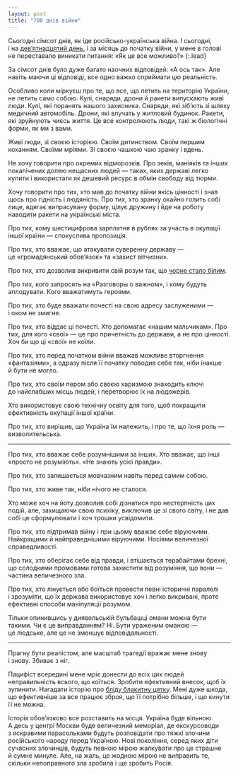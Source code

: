 ```yaml
---
layout: post
title: "700 днів війни"
---
```


Сьогодні сімсот днів, як іде російсько-українська війна. І сьогодні, і на [девʼятнадцятий день](/blog/war/), і за місяць до початку війни, у мене в голові не переставало виникати питання: «Як це все можливо?»
{:.lead}

<!-- more -->

За сімсот днів було дуже багато наочних відповідей: «А ось так». Але навіть маючи ці відповіді, все одно важко сприймати цю реальність.

Особливо коли міркуєш про те, що все, що летить на територію України, не летить само собою. Кулі, снаряди, дрони й ракети випускають живі люди. Кулі, які поранять нашого захисника. Снаряди, які зібʼють зі шляху медичний автомобіль. Дрони, які влучать у житловий будинок. Ракети, які зруйнують чиєсь життя. Це все контролюють люди, такі ж біологічні форми, як ми з вами.

Живі люди, зі своєю історією. Своїм дитинством. Своїм першим коханням. Своїми мріями. Зі своєю чашкою чаю зранку і вдень.

Не хочу говорити про окремих відморозків. Про зеків, маніяків та інших покалічених долею нещасних людей — таких, яких державі легко купити і використати як дешевий ресурс в обмін свободу від тюрми.

Хочу говорити про тих, хто мав до початку війни якісь цінності і знав щось про гідність і людяність. Про тих, хто зранку охайно голить собі лице, вдягає випрасувану форму, цілує дружину і йде на роботу наводити ракети на українські міста.

Про тих, кому шестицифрова зарплатня в рублях за участь в окупації іншої країни — спокуслива пропозиція.

Про тих, хто вважає, що атакувати суверенну державу — це «громадянський обовʼязок» та «захист вітчизни».

Про тих, хто дозволив викривити свій розум так, що [чорне стало білим](https://ru.wikipedia.org/wiki/Я_и_другие#«Обе_белые»).

Про тих, кого запросять на «Разговоры о важном», і кому будуть аплодувати. Кого вважатимуть героями.

Про тих, хто буде вважати почесті на свою адресу заслуженими — і оком не змигне.

Про тих, хто віддає ці почесті. Хто допомагає «нашим мальчикам». Про тих, для кого «свої» — це про причетність до держави, а не про цінності. Хоч би що ці «свої» не коїли.

Про тих, хто перед початком війни вважав можливе вторгнення «фантазіями», а одразу після її початку поводив себе так, ніби інакше й бути не могло.

Про тих, хто своїм пером або своєю харизмою знаходить ключі до найслабших місць людей, і перетворює їх на людожерів.

Хто використовує свою технічну освіту для того, щоб покращити ефективність окупації іншої країни.

Про тих, хто вирішив, що Україна їм належить, і про те, що їхня роль — визволительська.

* * *

Про тих, хто вважає себе розумнішими за інших. Хто вважає, що інші «просто не розуміють». «Не знають усієї правди».

Про тих, хто залишається мовчазним навіть перед самим собою.

Про тих, хто живе так, ніби нічого не сталося.

Хто може хоч на йоту дозволив собі дізнатися про нестерпність цих подій, але, захищаючи свою психіку, виключив це зі свого світу, і не дав собі це сформулювати і хоч трошки усвідомити.

Про тих, хто підтримав війну і при цьому вважає себе віруючими. Найкращими й найправеднішими віруючими. Носіями величезної справедливості.

Про тих, хто оберігає себе від правди, і втішається терабайтами брехні, що солодкими промовами готова захистити від розуміння, що вони — частина величезного зла.

Про тих, хто лінується або боїться провести певні історичні паралелі і зрозуміти, що їх держава використовує хоч і легко викривані, проте ефективні способи маніпуляції розумом.

Тільки опинившись у диявольській бульбашці омани можна бути такими. Чи є це виправданням? Ні. Бути ураженим оманою — це людське, але це не зменшує відповідальності.

* * *

Прагну бути реалістом, але масштаб трагедії вражає мене знову і знову. Збиває з ніг.

Пацифіст всередині мене мріє донести до всіх цих людей неправильність всього, що коїться. Зробити ефективний внесок, щоб їх зупинити. Нагадати історію про [бліду блакитну цятку](/blog/pale-blue-dot/). Мені дуже шкода, що ефективніше за все працює зброя, що її потрібно більше, і що кинути її не можна.

Історія обовʼязково все розставить на місця. Україна буде вільною. А десь у центрі Москви буде величезний меморіал, де екскурсоводи з яскравими парасольками будуть розповідати про тяжкі злочини російського народу перед Україною. Нові покоління, серед яких діти сучасних злочинців, будуть певною мірою жалкувати про це страшне й сумне минуле. Але, на жаль, це жодною мірою не виправить те, скільки непоправного зла зробила і ще зробить Росія.
